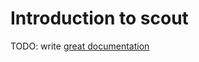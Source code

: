 # Introduction to scout

TODO: write [great documentation](http://jacobian.org/writing/what-to-write/)

